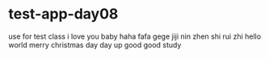 # test-app-day08
use for test class
i love you baby
haha
fafa
gege
jiji
nin zhen shi rui zhi
hello world
merry christmas
day day up
good good study

